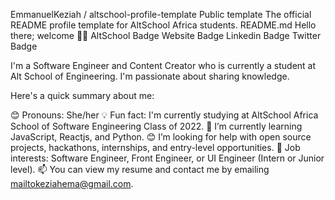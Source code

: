 
EmmanuelKeziah
/
altschool-profile-template
Public template
The official README profile template for AltSchool Africa students.
README.md
Hello there; welcome 👋🏾
AltSchool Badge Website Badge Linkedin Badge Twitter Badge

I'm a Software Engineer and Content Creator who is currently a student at Alt School of Engineering. 
I'm passionate about sharing knowledge.

Here's a quick summary about me:

😊 Pronouns: She/her
💡 Fun fact: I'm currently studying at AltSchool Africa School of Software Engineering Class of 2022.
🌱 I’m currently learning JavaScript, Reactjs, and Python.
😊 I’m looking for help with open source projects, hackathons, internships, and entry-level opportunities.
💼 Job interests: Software Engineer, Front Engineer, or UI Engineer (Intern or Junior level).
📫 You can view my resume and contact me by emailing mailtokeziahema@gmail.com.
